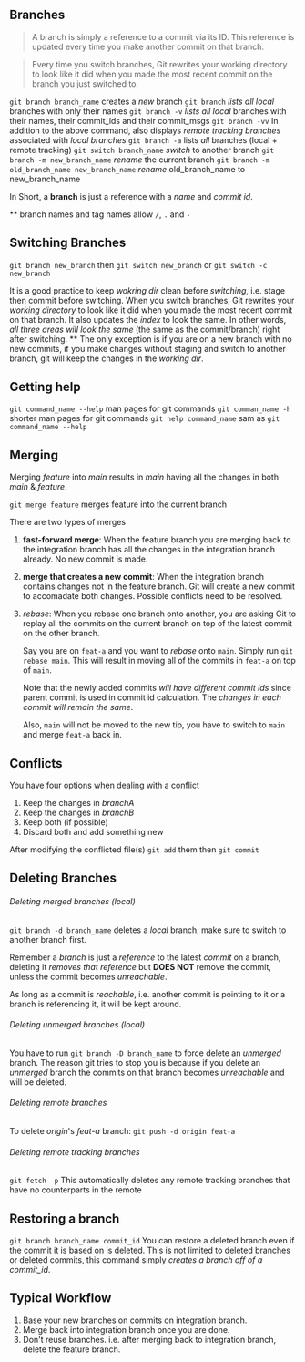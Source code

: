 ## Branches
> A branch is simply a reference to a commit via its ID. This reference is updated every time you make another commit on that branch.

> Every time you switch branches, Git rewrites your working directory to look like it did when you made the most recent commit on the branch you just switched to.

`git branch branch_name` creates a *new* branch
`git branch` *lists all* *local* branches with only their names
`git branch -v` *lists all* *local* branches with their names, their commit_ids and their commit_msgs
`git branch -vv` In addition to the above command, also displays *remote tracking branches* associated with *local branches*
`git branch -a` lists *all* branches (local + remote tracking)
`git switch branch_name` *switch* to another branch
`git branch -m new_branch_name` *rename* the current branch
`git branch -m old_branch_name new_branch_name` *rename* old_branch_name to new_branch_name

In Short, a **branch** is just a reference with a *name* and *commit id*.

\*\* branch names and tag names allow `/`, `.` and `-`

## Switching Branches
`git branch new_branch` then `git switch new_branch` or
`git switch -c new_branch`

It is a good practice to keep *wokring dir* clean before *switching*, i.e. stage then commit before switching.
When you switch branches, Git rewrites your *working directory* to look like it did when you made the most recent commit on that branch. It also updates the *index* to look the same. 
In other words, *all three areas will look the same* (the same as the commit/branch) right after switching.
\*\* The only exception is if you are on a new branch with no new commits, if you make changes without staging and switch to another branch, git will keep the changes in the *working dir*.

## Getting help
`git command_name --help` man pages for git commands
`git comman_name -h` shorter man pages for git commands
`git help command_name` sam as `git command_name --help`

## Merging
Merging *feature* into *main* results in *main* having all the changes in both *main* & *feature*.

`git merge feature` merges feature into the current branch

There are two types of merges
1. **fast-forward merge**: When the feature branch you are merging back to the integration branch has all the changes in the integration branch already. No new commit is made.
2. **merge that creates a new commit**: When the integration branch contains changes not in the feature branch. Git will create a new commit to accomadate both changes. Possible conflicts need to be resolved. 
3. *rebase*: When you rebase one branch onto another, you are asking Git to replay all the commits on the current branch on top of the latest commit on the other branch.
	
	Say you are on `feat-a` and you want to *rebase* onto `main`. Simply run `git rebase main`. This will result in moving all of the commits in `feat-a` on top of `main`. 
	
	Note that the newly added commits *will have different commit ids* since parent commit is used in commit id calculation. The *changes in each commit will remain the same*. 

	 Also, `main` will not be moved to the new tip, you have to switch to `main` and merge `feat-a` back in.
## Conflicts
You have four options when dealing with a conflict
1. Keep the changes in *branchA*
2. Keep the changes in *branchB*
3. Keep both (if possible)
4. Discard both and add something new

After modifying the conflicted file(s) `git add` them then `git commit`

## Deleting Branches
###### Deleting merged branches (local)
`git branch -d branch_name` deletes a *local* branch, make sure to switch to another branch first.

Remember a *branch* is just a *reference* to the latest *commit* on a branch, deleting it *removes that reference* but **DOES NOT** remove the commit, unless the commit becomes *unreachable*.

As long as a commit is *reachable*, i.e. another commit is pointing to it or a branch is referencing it, it will be kept around.
###### Deleting unmerged branches (local)
You have to run `git branch -D branch_name` to force delete an *unmerged* branch.
The reason git tries to stop you is because if you delete an *unmerged* branch the commits on that branch becomes *unreachable* and will be deleted.
###### Deleting remote branches
To delete *origin*'s *feat-a* branch:
`git push -d origin feat-a`
###### Deleting remote tracking branches
`git fetch -p` This automatically deletes any remote tracking branches that have no counterparts in the remote

## Restoring a branch
`git branch branch_name commit_id` You can restore a deleted branch even if the commit it is based on is deleted. This is not limited to deleted branches or deleted commits, this command simply *creates a branch off of a commit_id*.

## Typical Workflow
1. Base your new branches on commits on integration branch.
2. Merge back into integration branch once you are done.
3. Don't reuse branches. i.e. after merging back to integration branch, delete the feature branch.
